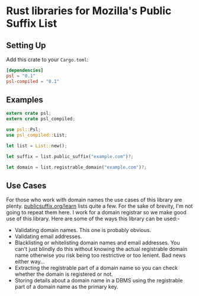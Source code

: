 # Rust libraries for Mozilla's Public Suffix List

<!---
[![Build Status](https://travis-ci.org/rushmorem/psl.svg?branch=master)](https://travis-ci.org/rushmorem/psl) [![Latest Version](https://img.shields.io/crates/v/psl.svg)](https://crates.io/crates/psl) [![Docs](https://docs.rs/psl/badge.svg)](https://docs.rs/psl)
-->

## Setting Up

Add this crate to your `Cargo.toml`:

```toml
[dependencies]
psl = "0.1"
psl-compiled = "0.1"
```

## Examples

```rust
extern crate psl;
extern crate psl_compiled;

use psl::Psl;
use psl_compiled::List;

let list = List::new();

let suffix = list.public_suffix("example.com")?;

let domain = list.registrable_domain("example.com")?;
```

## Use Cases

For those who work with domain names the use cases of this library are plenty. [publicsuffix.org/learn](https://publicsuffix.org/learn/) lists quite a few. For the sake of brevity, I'm not going to repeat them here. I work for a domain registrar so we make good use of this library. Here are some of the ways this library can be used:-

* Validating domain names. This one is probably obvious.
* Validating email addresses.
* Blacklisting or whitelisting domain names and email addresses. You can't just blindly do this without knowing the actual registrable domain name otherwise you risk being too restrictive or too lenient. Bad news either way...
* Extracting the registrable part of a domain name so you can check whether the domain is registered or not.
* Storing details about a domain name in a DBMS using the registrable part of a domain name as the primary key.
